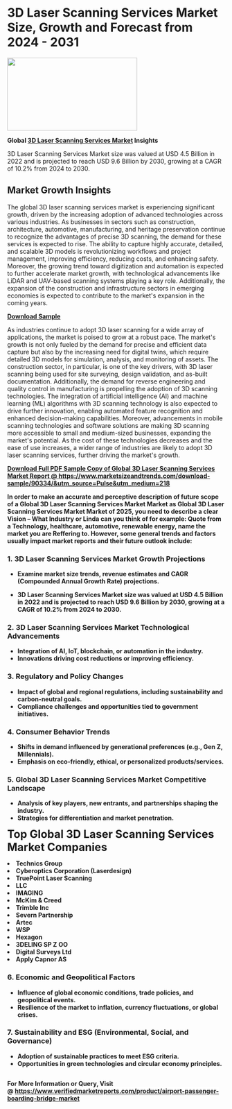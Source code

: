 <H1>3D Laser Scanning Services Market Size, Growth and Forecast from 2024 - 2031</H1><img class="aligncenter size-medium wp-image-584254" src="https://thirdeyenews.in/wp-content/uploads/2024/09/Global-Market-Research-300x168.jpeg" alt="" width="300" height="168" /><p><strong>Global&nbsp;<a href="https://www.marketsizeandtrends.com/download-sample/90334/&amp;utm_source=Pulse&amp;utm_medium=218">3D Laser Scanning Services Market</a> Insights</strong></p><p>3D Laser Scanning Services Market size was valued at USD 4.5 Billion in 2022 and is projected to reach USD 9.6 Billion by 2030, growing at a CAGR of 10.2% from 2024 to 2030.</p><p><h2>Market Growth Insights</h2> <p>The global 3D laser scanning services market is experiencing significant growth, driven by the increasing adoption of advanced technologies across various industries. As businesses in sectors such as construction, architecture, automotive, manufacturing, and heritage preservation continue to recognize the advantages of precise 3D scanning, the demand for these services is expected to rise. The ability to capture highly accurate, detailed, and scalable 3D models is revolutionizing workflows and project management, improving efficiency, reducing costs, and enhancing safety. Moreover, the growing trend toward digitization and automation is expected to further accelerate market growth, with technological advancements like LiDAR and UAV-based scanning systems playing a key role. Additionally, the expansion of the construction and infrastructure sectors in emerging economies is expected to contribute to the market's expansion in the coming years.</p> <p><strong><a href="#">Download Sample</a></strong></p> <p>As industries continue to adopt 3D laser scanning for a wide array of applications, the market is poised to grow at a robust pace. The market's growth is not only fueled by the demand for precise and efficient data capture but also by the increasing need for digital twins, which require detailed 3D models for simulation, analysis, and monitoring of assets. The construction sector, in particular, is one of the key drivers, with 3D laser scanning being used for site surveying, design validation, and as-built documentation. Additionally, the demand for reverse engineering and quality control in manufacturing is propelling the adoption of 3D scanning technologies. The integration of artificial intelligence (AI) and machine learning (ML) algorithms with 3D scanning technology is also expected to drive further innovation, enabling automated feature recognition and enhanced decision-making capabilities. Moreover, advancements in mobile scanning technologies and software solutions are making 3D scanning more accessible to small and medium-sized businesses, expanding the market's potential. As the cost of these technologies decreases and the ease of use increases, a wider range of industries are likely to adopt 3D laser scanning services, further driving the market's growth.</p> <p><strong><a href="#"></p><p><span class=""><strong>Download Full PDF Sample Copy of Global 3D Laser Scanning Services Market Report</strong> @ <a href="https://www.marketsizeandtrends.com/download-sample/90334/&amp;utm_source=Pulse&amp;utm_medium=218" target="_blank">https://www.marketsizeandtrends.com/download-sample/90334/&amp;utm_source=Pulse&amp;utm_medium=218</a></span></p><p>In order to make an accurate and perceptive description of future scope of a Global&nbsp;3D Laser Scanning Services Market Market as Global&nbsp;3D Laser Scanning Services Market Market of 2025, you need to describe a clear Vision &ndash; What Industry or Linda can you think of for example: Quote from a Technology, healthcare, automotive, renewable energy, name the market you are Reffering to. However, some general trends and factors usually impact market reports and their future outlook include:</p><h3>1.&nbsp;<strong>3D Laser Scanning Services Market Growth Projections</strong></h3><ul><li>Examine market size trends, revenue estimates and CAGR (Compounded Annual Growth Rate) projections.</li><li><p>3D Laser Scanning Services Market size was valued at USD 4.5 Billion in 2022 and is projected to reach USD 9.6 Billion by 2030, growing at a CAGR of 10.2% from 2024 to 2030.</p></li></ul><h3>2.&nbsp;<strong>3D Laser Scanning Services Market Technological Advancements</strong></h3><ul><li>Integration of AI, IoT, blockchain, or automation in the industry.</li><li>Innovations driving cost reductions or improving efficiency.</li></ul><h3>3.&nbsp;<strong>Regulatory and Policy Changes</strong></h3><ul><li>Impact of global and regional regulations, including sustainability and carbon-neutral goals.</li><li>Compliance challenges and opportunities tied to government initiatives.</li></ul><h3>4.&nbsp;<strong>Consumer Behavior Trends</strong></h3><ul><li>Shifts in demand influenced by generational preferences (e.g., Gen Z, Millennials).</li><li>Emphasis on eco-friendly, ethical, or personalized products/services.</li></ul><h3>5.&nbsp;<strong>Global 3D Laser Scanning Services Market Competitive Landscape</strong></h3><ul><li>Analysis of key players, new entrants, and partnerships shaping the industry.</li><li>Strategies for differentiation and market penetration.</li></ul><p data-pm-slice="1 1 []"><span style="color: inherit; font-family: inherit; font-size: 25px;">Top Global 3D Laser Scanning Services Market Companies</span></p><div class="" data-test-id=""><p><li>Technics Group</li><li> Cyberoptics Corporation (Laserdesign)</li><li> TruePoint Laser Scanning</li><li> LLC</li><li> IMAGING</li><li> McKim & Creed</li><li> Trimble Inc</li><li> Severn Partnership</li><li> Artec</li><li> WSP</li><li> Hexagon</li><li> 3DELING SP Z OO</li><li> Digital Surveys Ltd</li><li> Apply Capnor AS</li></p></div><h3>6.&nbsp;<strong>Economic and Geopolitical Factors</strong></h3><ul><li>Influence of global economic conditions, trade policies, and geopolitical events.</li><li>Resilience of the market to inflation, currency fluctuations, or global crises.</li></ul><h3>7.&nbsp;<strong>Sustainability and ESG (Environmental, Social, and Governance)</strong></h3><ul><li>Adoption of sustainable practices to meet ESG criteria.</li><li>Opportunities in green technologies and circular economy principles.</li></ul><h2><strong style="font-size: 14px;">For More Information or Query, Visit @&nbsp;</strong><a style="background-color: #ffffff; font-size: 14px;" href="https://www.marketsizeandtrends.com/report/3d-laser-scanning-services-market/" target="_blank">https://www.verifiedmarketreports.com/product/airport-passenger-boarding-bridge-market</a></h2>
